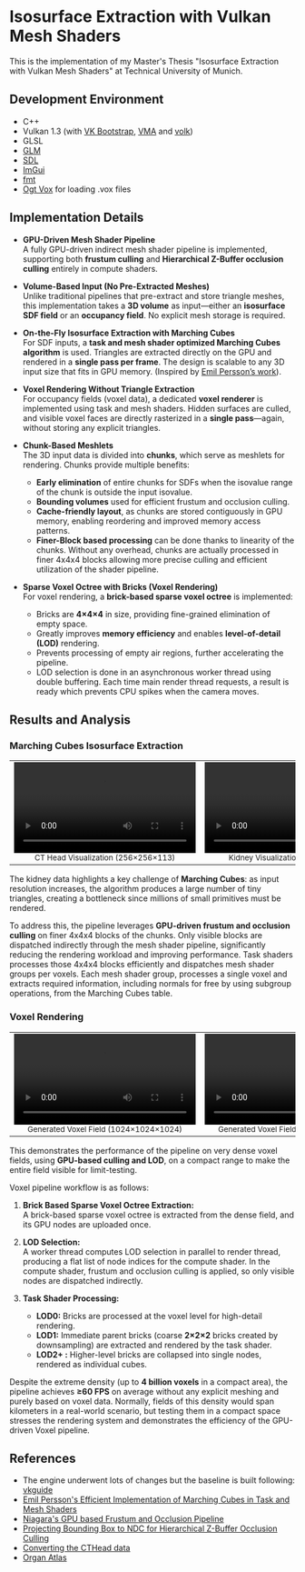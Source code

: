 ﻿# Isosurface Extraction with Vulkan Mesh Shaders

This is the implementation of my Master's Thesis "Isosurface Extraction with Vulkan Mesh Shaders" at Technical University of Munich. 

## Development Environment
- C++
- Vulkan 1.3 (with [VK Bootstrap](https://github.com/charles-lunarg/vk-bootstrap), [VMA](https://github.com/GPUOpen-LibrariesAndSDKs/VulkanMemoryAllocator) and [volk](https://github.com/gnuradio/volk))
- GLSL
- [GLM](https://github.com/g-truc/glm)
- [SDL](https://github.com/libsdl-org/SDL)
- [ImGui](https://github.com/ocornut/imgui)
- [fmt](https://github.com/fmtlib/fmt)
- [Ogt Vox](https://github.com/jpaver/opengametools/blob/master/src/ogt_vox.h) for loading .vox files

## Implementation Details  

- **GPU-Driven Mesh Shader Pipeline**  
  A fully GPU-driven indirect mesh shader pipeline is implemented, supporting both **frustum culling** and **Hierarchical Z-Buffer occlusion culling** entirely in compute shaders.  

- **Volume-Based Input (No Pre-Extracted Meshes)**  
  Unlike traditional pipelines that pre-extract and store triangle meshes, this implementation takes a **3D volume** as input—either an **isosurface SDF field** or an **occupancy field**. No explicit mesh storage is required.  

- **On-the-Fly Isosurface Extraction with Marching Cubes**  
  For SDF inputs, a **task and mesh shader optimized Marching Cubes algorithm** is used. Triangles are extracted directly on the GPU and rendered in a **single pass per frame**. The design is scalable to any 3D input size that fits in GPU memory. (Inspired by [Emil Persson’s work](https://www.humus.name/index.php?page=3D)).  

- **Voxel Rendering Without Triangle Extraction**  
  For occupancy fields (voxel data), a dedicated **voxel renderer** is implemented using task and mesh shaders. Hidden surfaces are culled, and visible voxel faces are directly rasterized in a **single pass**—again, without storing any explicit triangles.  

- **Chunk-Based Meshlets**  
  The 3D input data is divided into **chunks**, which serve as meshlets for rendering. Chunks provide multiple benefits:  
  - **Early elimination** of entire chunks for SDFs when the isovalue range of the chunk is outside the input isovalue.  
  - **Bounding volumes** used for efficient frustum and occlusion culling.  
  - **Cache-friendly layout**, as chunks are stored contiguously in GPU memory, enabling reordering and improved memory access patterns.
  - **Finer-Block based processing** can be done thanks to linearity of the chunks. Without any overhead, chunks are actually processed in finer 4x4x4 blocks allowing more precise culling and efficient utilization of the shader pipeline. 

- **Sparse Voxel Octree with Bricks (Voxel Rendering)**  
  For voxel rendering, a **brick-based sparse voxel octree** is implemented:  
  - Bricks are **4×4×4** in size, providing fine-grained elimination of empty space.
  - Greatly improves **memory efficiency** and enables **level-of-detail (LOD)** rendering.  
  - Prevents processing of empty air regions, further accelerating the pipeline.
  - LOD selection is done in an asynchronous worker thread using double buffering. Each time main render thread requests, a result is ready which prevents CPU spikes when the camera moves.

## Results and Analysis

### Marching Cubes Isosurface Extraction

<table>
  <tr>
    <td align="center">
      <video src="https://github.com/user-attachments/assets/head-video-id.mp4](https://github.com/user-attachments/assets/54ff955c-f53a-450c-b757-b121e1bf26d4" width="320" controls></video>
      <br>
      <sub>CT Head Visualization (256×256×113)</sub>
    </td>
    <td align="center">
      <video src="https://github.com/user-attachments/assets/e5e343df-bea6-4472-8e2f-588dae2b0a86" width="320" controls></video>
      <br>
      <sub>Kidney Visualization (629×515×955)</sub>
    </td>
  </tr>
</table>

The kidney data highlights a key challenge of **Marching Cubes**: as input resolution increases, the algorithm produces a large number of tiny triangles, creating a bottleneck since millions of small primitives must be rendered.  

To address this, the pipeline leverages **GPU-driven frustum and occlusion culling** on finer 4x4x4 blocks of the chunks. Only visible blocks are dispatched indirectly through the mesh shader pipeline, significantly reducing the rendering workload and improving performance. Task shaders processes those 4x4x4 blocks efficiently and dispatches mesh shader groups per voxels. Each mesh shader group, processes a single voxel and extracts required information, including normals for free by using subgroup operations, from the Marching Cubes table. 

### Voxel Rendering

<table>
  <tr>
    <td align="center">
      <video src="https://github.com/user-attachments/assets/23e3c257-bd9a-4183-911c-51d8b4c4894a" width="320" controls></video>
      <br>
      <sub>Generated Voxel Field (1024×1024×1024)</sub>
    </td>
    <td align="center">
      <video src="https://github.com/user-attachments/assets/e9d03e92-67d4-44f2-9241-6722d38475e8" width="320" controls></video>
      <br>
      <sub>Generated Voxel Field (2048×1024×2048)</sub>
    </td>
  </tr>
</table>

This demonstrates the performance of the pipeline on very dense voxel fields, using **GPU-based culling and LOD**, on a compact range to make the entire field visible for limit-testing.  

Voxel pipeline workflow is as follows:

1. **Brick Based Sparse Voxel Octree Extraction:**  
   A brick-based sparse voxel octree is extracted from the dense field, and its GPU nodes are uploaded once.  

2. **LOD Selection:**  
   A worker thread computes LOD selection in parallel to render thread, producing a flat list of node indices for the compute shader. In the compute shader, frustum and occlusion culling is applied, so only visible nodes are dispatched indirectly.

3. **Task Shader Processing:**  
   - **LOD0:** Bricks are processed at the voxel level for high-detail rendering.  
   - **LOD1:** Immediate parent bricks (coarse **2×2×2** bricks created by downsampling) are extracted and rendered by the task shader.  
   - **LOD2+ :** Higher-level bricks are collapsed into single nodes, rendered as individual cubes.  

Despite the extreme density (up to **4 billion voxels** in a compact area), the pipeline achieves **≥60 FPS** on average without any explicit meshing and purely based on voxel data. Normally, fields of this density would span kilometers in a real-world scenario, but testing them in a compact space stresses the rendering system and demonstrates the efficiency of the GPU-driven Voxel pipeline.

## References
- The engine underwent lots of changes but the baseline is built following: [vkguide](https://vkguide.dev/)
- [Emil Persson's Efficient Implementation of Marching Cubes in Task and Mesh Shaders](https://www.humus.name/index.php?page=3D)
- [Niagara's GPU based Frustum and Occlusion Pipeline](https://github.com/zeux/niagara)
- [Projecting Bounding Box to NDC for Hierarchical Z-Buffer Occlusion Culling](https://zeux.io/2023/01/12/approximate-projected-bounds/)
- [Converting the CTHead data](https://github.com/keijiro/ComputeMarchingCubes/blob/main/Assets/VolumeData/VolumeDataConverter.compute)
- [Organ Atlas](https://human-organ-atlas.esrf.fr/)


